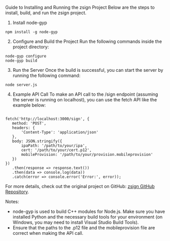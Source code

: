 Guide to Installing and Running the zsign Project
Below are the steps to install, build, and run the zsign project.

1. Install node-gyp

```
npm install -g node-gyp
```
2. Configure and Build the Project
Run the following commands inside the project directory:

```
node-gyp configure
node-gyp build
```
3. Run the Server
Once the build is successful, you can start the server by running the following command:

```
node server.js
```
4. Example API Call
To make an API call to the /sign endpoint (assuming the server is running on localhost), you can use the fetch API like the example below:

```javascript:

fetch('http://localhost:3000/sign', {
   method: 'POST',
   headers: {
       'Content-Type': 'application/json'
   },
   body: JSON.stringify({
       ipaPath: '/path/to/your/ipa',
       cert: '/path/to/your/cert.p12',
       mobileProvision: '/path/to/your/provision.mobileprovision'
   })
})
   .then(response => response.text())
   .then(data => console.log(data))
   .catch(error => console.error('Error:', error));
```



For more details, check out the original project on GitHub: [zsign GitHub Repository](https://github.com/zhlynn/zsign).

Notes:
- node-gyp is used to build C++ modules for Node.js. Make sure you have installed Python and the necessary build tools for your environment (on Windows, you may need to install Visual Studio Build Tools).
- Ensure that the paths to the .p12 file and the mobileprovision file are correct when making the API call.
